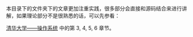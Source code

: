 本目录下的文件夹下的文章更加注重实践，很多部分会直接和源码结合来进行讲解，如果理论部分不是很熟悉的话，可以先参看：

[清华大学——操作系统](https://www.bilibili.com/video/BV1uW411f72n?p=13) 中的第 3, 4, 5, 6 章节。
